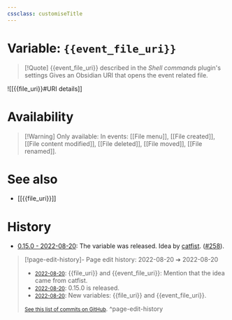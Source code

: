 ```yaml
---
cssclass: customiseTitle
---
```

# Variable: `{{event_file_uri}}`
> [!Quote] {{event_file_uri}} described in the *Shell commands* plugin's settings
> Gives an Obsidian URI that opens the event related file.

![[{{file_uri}}#URI details]]

# Availability
> [!Warning] Only available:
> In events: [[File menu]], [[File created]], [[File content modified]], [[File deleted]], [[File moved]], [[File renamed]].

# See also
- [[{{file_uri}}]]

# History
- [0.15.0 - 2022-08-20](https://github.com/Taitava/obsidian-shellcommands/blob/main/CHANGELOG.md#0150---2022-08-20): The variable was released. Idea by [catfist](https://github.com/catfist). ([#258](https://github.com/Taitava/obsidian-shellcommands/issues/258)).

> [!page-edit-history]- Page edit history: 2022-08-20 &#10132; 2022-08-20
> - [<small>2022-08-20</small>](https://github.com/Taitava/obsidian-shellcommands-documentation/commit/91fd9a4e2179cdd883ca563e76f57bfed72815b4): {{file_uri}} and {{event_file_uri}}: Mention that the idea came from catfist.
> - [<small>2022-08-20</small>](https://github.com/Taitava/obsidian-shellcommands-documentation/commit/1a6dfee33a7690cbac10706fc1b064432c310bb2): 0.15.0 is released.
> - [<small>2022-08-20</small>](https://github.com/Taitava/obsidian-shellcommands-documentation/commit/77a2de80ce8655b41b595eda2ffe221ef2a36a02): New variables: {{file_uri}} and {{event_file_uri}}.
> 
> [<small>See this list of commits on GitHub</small>](https://github.com/Taitava/obsidian-shellcommands-documentation/commits/main/Variables/%7B%7Bevent_file_uri%7D%7D.md).
> ^page-edit-history